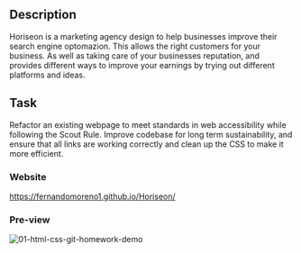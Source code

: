 ## Description
Horiseon is a marketing agency design to help businesses improve their search engine optomazion. This allows the right customers for your business. As well as taking care of your businesses reputation, and provides different ways to improve your earnings by trying out different platforms and ideas.

## Task
Refactor an existing webpage to meet standards in web accessibility while following the Scout Rule. Improve codebase for long term sustainability, and ensure that all links are working correctly and clean up the CSS to make it more efficient.

### Website
https://fernandomoreno1.github.io/Horiseon/

### Pre-view

![01-html-css-git-homework-demo](https://user-images.githubusercontent.com/94732823/147692607-d084b3a8-d7c1-4c0b-978f-62cbf6616412.png)

